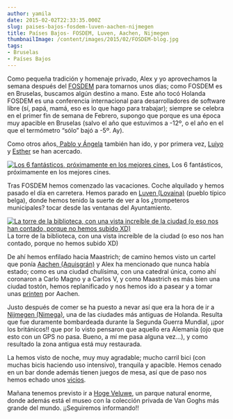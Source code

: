 ```yaml
---
author: yamila
date: 2015-02-02T22:33:35.000Z
slug: paises-bajos-fosdem-luven-aachen-nijmegen
title: Países Bajos- FOSDEM, Luven, Aachen, Nijmegen
thumbnailImage: /content/images/2015/02/FOSDEM-blog.jpg
tags:
- Bruselas
- Países Bajos
---
```



Como pequeña tradición y homenaje privado, Alex y yo aprovechamos la semana después del [FOSDEM](http:/fosdem.org) para tomarnos unos días; como FOSDEM es en Bruselas, buscamos algún destino a mano. Este año tocó Holanda 
FOSDEM es una conferencia internacional para desarrolladores de software libre (sí, papá, mamá, eso es lo que hago para trabajar); siempre se celebra en el primer fin de semana de Febrero, supongo que porque es una época muy apacible en Bruselas (salvo el año que estuvimos a -12º, o el año en el que el termómetro “sólo” bajó a -5º. Ay).

Como otros años,[ Pablo y Ángela](http:/ghilbrae.com) también han ido, y por primera vez, [Luiyo](http:/twitter.com/luiyo) y [Esther](http:/twitter.com/esloho) se han acercado.

[![Los 6 fantásticos, próximamente en los mejores cines.](/content/images/2015/02/FOSDEM-blog.jpg#small)](/content/images/2015/02/FOSDEM-blog.jpg#full)
Los 6 fantásticos, próximamente en los mejores cines.

Tras FOSDEM hemos comenzado las vacaciones. Coche alquilado y hemos pasado el día en carretera. Hemos parado en [Luven (Lovaina)](https:/www.google.com/search?q=luven&es_sm=93&source=lnms&tbm=isch&sa=X&ei=BvjPVOuVB8e6UYbVgDg&ved=0CAkQ_AUoAg&biw=1083&bih=535#tbm=isch&q=lovaina) (pueblo típico belga), donde hemos tenido la suerte de ver a los ¿trompeteros municipales? tocar desde las ventanas del Ayuntamiento.

[![La torre de la biblioteca, con una vista increíble de la ciudad (o eso nos han contado, porque no hemos subido XD)](/content/images/2015/02/Luven-blog.jpg#small)](/content/images/2015/02/Luven-blog.jpg#full)
La torre de la biblioteca, con una vista increíble de la ciudad (o eso nos han contado, porque no hemos subido XD)

De ahí hemos enfilado hacia Maastrich; de camino hemos visto un cartel que ponía [Aachen (Aquisgrán)](https:/www.google.com/search?q=aachen&espv=2&biw=1083&bih=535&source=lnms&tbm=isch&sa=X&ei=s_jPVKSjBMT_UMixgIAC&ved=0CAcQ_AUoAg) y Alex ha mencionado que nunca había estado; como es una ciudad chulísima, con una catedral única, como ahí coronaron a Carlo Magno y a Carlos V, y como Maastrich es más bien una ciudad tostón, hemos replanificado y nos hemos ido a pasear y a tomar unas [printen](https:/www.google.com/search?q=aachen&espv=2&biw=1083&bih=535&source=lnms&tbm=isch&sa=X&ei=s_jPVKSjBMT_UMixgIAC&ved=0CAcQ_AUoAg#tbm=isch&q=printen) por Aachen.

Justo después de comer se ha puesto a nevar así que era la hora de ir a [Nijmegen (Nimega)](https:/www.google.com/search?q=aachen&espv=2&biw=1083&bih=535&source=lnms&tbm=isch&sa=X&ei=s_jPVKSjBMT_UMixgIAC&ved=0CAcQ_AUoAg#tbm=isch&q=Nijmegen), una de las ciudades más antiguas de Holanda. Resulta que fue duramente bombardeada durante la Segunda Guerra Mundial, ¡¡por los británicos!! que por lo visto pensaron que aquello era Alemania (ojo que esto con un GPS no pasa. Bueno, a mí me pasa alguna vez…), y como resultado la zona antigua está muy restaurada.

La hemos visto de noche, muy muy agradable; mucho carril bici (con muchas bicis haciendo uso intensivo), tranquila y apacible. Hemos cenado en un bar donde además tienen juegos de mesa, así que de paso nos hemos echado unos [vicios](https:/www.google.com/search?q=aachen&espv=2&biw=1083&bih=535&source=lnms&tbm=isch&sa=X&ei=s_jPVKSjBMT_UMixgIAC&ved=0CAcQ_AUoAg#tbm=isch&q=Exploradores+juego+de+mesa).

Mañana tenemos previsto ir a [Hoge Veluwe](https:/www.google.com/search?q=hoge+veluwe&espv=2&biw=1083&bih=535&source=lnms&tbm=isch&sa=X&ei=ivrPVK-jG4b_UKvMgMAG&ved=0CAYQ_AUoAQ), un parque natural enorme, donde además está el museo con la colección privada de Van Goghs más grande del mundo. ¡¡Seguiremos informando!!


